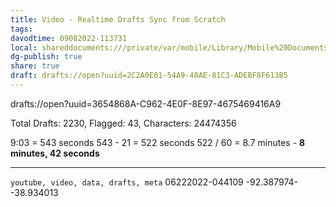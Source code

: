 ```yaml
---
title: Video - Realtime Drafts Sync from Scratch
tags: 
davodtime: 09082022-113731
local: shareddocuments:///private/var/mobile/Library/Mobile%20Documents/iCloud~md~obsidian/Documents/OBSHIDDIAN/drafts/2C2A0E01-54A9-48AE-81C3-ADEBF8F613B5.md
dg-publish: true
share: true
draft: drafts://open?uuid=2C2A0E01-54A9-48AE-81C3-ADEBF8F613B5
---
```

drafts://open?uuid=3654868A-C962-4E0F-8E97-4675469416A9

Total Drafts: 2230, Flagged: 43, Characters: 24474356

9:03 = 543 seconds
543 - 21 = 522 seconds
522 / 60 = 8.7 minutes - **8 minutes, 42 seconds**

---

`youtube, video, data, drafts, meta`
06222022-044109
-92.387974--38.934013